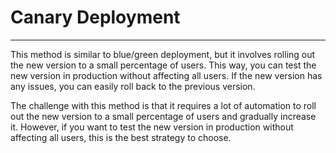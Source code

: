 # Canary Deployment

---

This method is similar to blue/green deployment, but it involves rolling out the new version to a small percentage of
users. This way, you can test the new version in production without affecting all users. If the new version has any
issues, you can easily roll back to the previous version.

The challenge with this method is that it requires a lot of automation to roll out the new version to a small percentage
of users and gradually increase it. However, if you want to test the new version in production without affecting all
users, this is the best strategy to choose.
